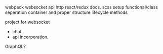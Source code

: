webpack
websocket
api
http
react/redux docs.
scss setup
functional/class seperation
container and proper structure
lifecycle methods

project for websocket

- chat.
- api incorporation.

GraphQL?
